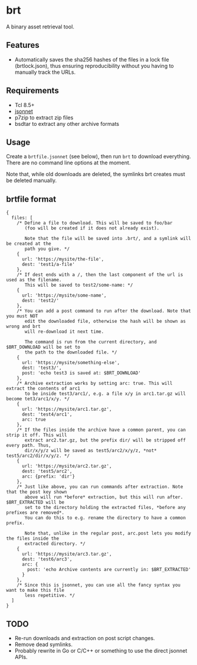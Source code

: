 # brt

A binary asset retrieval tool.

## Features

- Automatically saves the sha256 hashes of the files in a lock file (brtlock.json),
  thus ensuring reproducibility without you having to manually track the URLs.

## Requirements

- Tcl 8.5+
- [jsonnet](https://jsonnet.org/)
- p7zip to extract zip files
- bsdtar to extract any other archive formats

## Usage

Create a `brtfile.jsonnet` (see below), then run `brt` to download everything. There
are no command line options at the moment.

Note that, while old downloads are deleted, the symlinks brt creates must be deleted
manually.

## brtfile format

```jsonnet
{
  files: [
    /* Define a file to download. This will be saved to foo/bar
       (foo will be created if it does not already exist).

       Note that the file will be saved into .brt/, and a symlink will be created at the
       path you give. */
    {
      url: 'https://mysite/the-file',
      dest: 'test1/a-file'
    },
    /* If dest ends with a /, then the last component of the url is used as the filename.
       This will be saved to test2/some-name: */
    {
      url: 'https://mysite/some-name',
      dest: 'test2/'
    },
    /* You can add a post command to run after the download. Note that you must NOT
       edit the downloaded file, otherwise the hash will be shown as wrong and brt
       will re-download it next time.

       The command is run from the current directory, and $BRT_DOWNLOAD will be set to
       the path to the downloaded file. */
    {
      url: 'https://mysite/something-else',
      dest: 'test3/',
      post: 'echo test3 is saved at: $BRT_DOWNLOAD'
    },
    /* Archive extraction works by setting arc: true. This will extract the contents of arc1
       to be inside test3/arc1/, e.g. a file x/y in arc1.tar.gz will become tet3/arc1/x/y. */
    {
      url: 'https://mysite/arc1.tar.gz',
      dest: 'test4/arc1',
      arc: true
    },
    /* If the files inside the archive have a common parent, you can strip it off. This will
       extract arc2.tar.gz, but the prefix dir/ will be stripped off every path. Thus,
       dir/x/y/z will be saved as test5/arc2/x/y/z, *not* test5/arc2/dir/x/y/z. */
    {
      url: 'https://mysite/arc2.tar.gz',
      dest: 'test5/arc2',
      arc: {prefix: 'dir'}
    },
    /* Just like above, you can run commands after extraction. Note that the post key shown
       above will run *before* extraction, but this will run after. $BRT_EXTRACTED will be
       set to the directory holding the extracted files, *before any prefixes are removed*.
       You can do this to e.g. rename the directory to have a common prefix.

       Note that, unlike in the regular post, arc.post lets you modify the files inside the
       extracted directory. */
    {
      url: 'https://mysite/arc3.tar.gz',
      dest: 'test6/arc3',
      arc: {
        post: 'echo Archive contents are currently in: $BRT_EXTRACTED'
      }
    },
    /* Since this is jsonnet, you can use all the fancy syntax you want to make this file
       less repetitive. */
  ]
}
```

## TODO

- Re-run downloads and extraction on post script changes.
- Remove dead symlinks.
- Probably rewrite in Go or C/C++ or something to use the direct jsonnet APIs.
